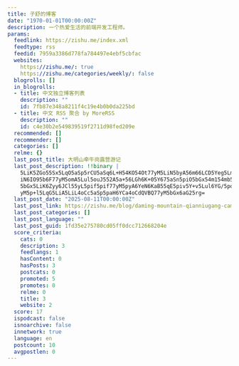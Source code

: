 ```yaml
---
title: 子舒的博客
date: "1970-01-01T00:00:00Z"
description: 一个热爱生活的前端开发工程师。
params:
  feedlink: https://zishu.me/index.xml
  feedtype: rss
  feedid: 7959a3386d778fa784497e4ebf5cbfac
  websites:
    https://zishu.me/: true
    https://zishu.me/categories/weekly/: false
  blogrolls: []
  in_blogrolls:
  - title: 中文独立博客列表
    description: ""
    id: 7fb87e348a8211f4c19e4b0b0da225bd
  - title: 中文 RSS 聚合 by MoreRSS
    description: ""
    id: c4e30b2e549839519f2711d98fed209e
  recommended: []
  recommender: []
  categories: []
  relme: {}
  last_post_title: 大明山牵牛岗露营游记
  last_post_description: !!binary |
    5LiK5ZGo55Sx5LqO5aSp5rCU5aSq6L+H54KO54Ot77yM5LiN5byA56m66LCD5Yeg5LmO5L
    iN6IO95b6F77yM5omA5Lul5ouJ552A5a+56LGh6K+05Y675aSn5piO5bGx54m154mb5bKX
    5bGx5LiK6Zyy6JCl55yL5pif5pif77yM5pyA6YeN6KaB55qE5piv5Y+v5Lul6YG/5pqR77
    yM5p+l5LqG5LiA5LiL4oCc5aSp5paH6YCa4oCdQVBQ77yM5bGx6aG25rg=
  last_post_date: "2025-08-11T00:00:00Z"
  last_post_link: https://zishu.me/blog/daming-mountain-qianniugang-camping-notes.html/
  last_post_categories: []
  last_post_language: ""
  last_post_guid: 1fd35e275780cd05ff0dcc712668204e
  score_criteria:
    cats: 0
    description: 3
    feedlangs: 1
    hasContent: 0
    hasPosts: 3
    postcats: 0
    promoted: 5
    promotes: 0
    relme: 0
    title: 3
    website: 2
  score: 17
  ispodcast: false
  isnoarchive: false
  innetwork: true
  language: en
  postcount: 10
  avgpostlen: 0
---
```


